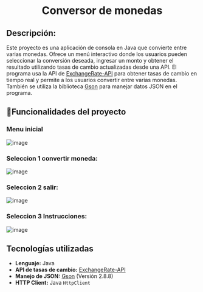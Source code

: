 <h1 align="center">Conversor de monedas </h1>

## Descripción:
Este proyecto es una aplicación de consola en Java que convierte entre varias monedas. Ofrece un menú interactivo donde los usuarios pueden seleccionar la conversión deseada, ingresar un monto y obtener el resultado utilizando tasas de cambio actualizadas desde una API.
El programa usa la API de [ExchangeRate-API](https://www.exchangerate-api.com/) para obtener tasas de cambio en tiempo real y permite a los usuarios convertir entre varias monedas. También se utiliza la biblioteca [Gson](https://github.com/google/gson) para manejar datos JSON en el programa.

## :hammer:Funcionalidades del proyecto
### Menu inicial
![image](https://github.com/iFerPL/ConversorDeMonedas/assets/173715206/b0d3b7e3-c18d-4ecc-9d14-8dd94a8a6ac2)
### Seleccion 1 convertir moneda:
![image](https://github.com/iFerPL/ConversorDeMonedas/assets/173715206/b8455a4c-ca96-4e57-a9da-9a2595c30621)
### Seleccion 2 salir:
![image](https://github.com/iFerPL/ConversorDeMonedas/assets/173715206/c8fda328-a01a-484f-bb94-c75e14646d00)
### Seleccion 3 Instrucciones:
![image](https://github.com/iFerPL/ConversorDeMonedas/assets/173715206/964d5bda-a0ed-4fc8-a617-4f6c679b1db9)



## Tecnologías utilizadas

- **Lenguaje:** Java
- **API de tasas de cambio:** [ExchangeRate-API](https://www.exchangerate-api.com/)
- **Manejo de JSON:** [Gson](https://github.com/google/gson) (Versión 2.8.8)
- **HTTP Client:** Java `HttpClient`
